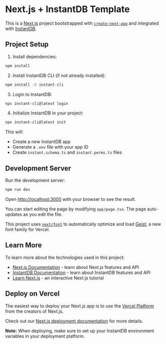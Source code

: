 # Next.js + InstantDB Template

This is a [Next.js](https://nextjs.org) project bootstrapped with [`create-next-app`](https://nextjs.org/docs/app/api-reference/cli/create-next-app) and integrated with [InstantDB](https://www.instantdb.com/).

## Project Setup

1. Install dependencies:

```bash
npm install
```

2. Install InstantDB CLI (if not already installed):

```bash
npm install -D instant-cli
```

3. Login to InstantDB:

```bash
npx instant-cli@latest login
```

4. Initialize InstantDB in your project:

```bash
npx instant-cli@latest init
```

This will:

- Create a new InstantDB app
- Generate a `.env` file with your app ID
- Create `instant.schema.ts` and `instant.perms.ts` files

## Development Server

Run the development server:

```bash
npm run dev
```

Open [http://localhost:3000](http://localhost:3000) with your browser to see the result.

You can start editing the page by modifying `app/page.tsx`. The page auto-updates as you edit the file.

This project uses [`next/font`](https://nextjs.org/docs/app/building-your-application/optimizing/fonts) to automatically optimize and load [Geist](https://vercel.com/font), a new font family for Vercel.

## Learn More

To learn more about the technologies used in this project:

- [Next.js Documentation](https://nextjs.org/docs) - learn about Next.js features and API
- [InstantDB Documentation](https://www.instantdb.com/docs) - learn about InstantDB features and API
- [Learn Next.js](https://nextjs.org/learn) - an interactive Next.js tutorial

## Deploy on Vercel

The easiest way to deploy your Next.js app is to use the [Vercel Platform](https://vercel.com/new?utm_medium=default-template&filter=next.js&utm_source=create-next-app&utm_campaign=create-next-app-readme) from the creators of Next.js.

Check out our [Next.js deployment documentation](https://nextjs.org/docs/app/building-your-application/deploying) for more details.

**Note:** When deploying, make sure to set up your InstantDB environment variables in your deployment platform.
